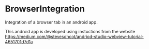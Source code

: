 # BrowserIntegration
Integration of a browser tab in an android app. 

This android app is developed using instuctions from the website 
https://medium.com/@stevesohcot/andriod-studio-webview-tutorial-4651701d7d1a
